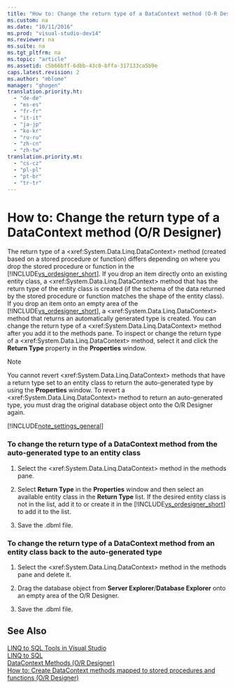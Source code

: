 ```yaml
---
title: "How to: Change the return type of a DataContext method (O-R Designer)"
ms.custom: na
ms.date: "10/11/2016"
ms.prod: "visual-studio-dev14"
ms.reviewer: na
ms.suite: na
ms.tgt_pltfrm: na
ms.topic: "article"
ms.assetid: c5b66bff-6dbb-43c0-bffa-317133ca5b9e
caps.latest.revision: 2
ms.author: "mblome"
manager: "ghogen"
translation.priority.ht: 
  - "de-de"
  - "es-es"
  - "fr-fr"
  - "it-it"
  - "ja-jp"
  - "ko-kr"
  - "ru-ru"
  - "zh-cn"
  - "zh-tw"
translation.priority.mt: 
  - "cs-cz"
  - "pl-pl"
  - "pt-br"
  - "tr-tr"
---
```

# How to: Change the return type of a DataContext method (O/R Designer)
The return type of a \<xref:System.Data.Linq.DataContext> method (created based on a stored procedure or function) differs depending on where you drop the stored procedure or function in the [!INCLUDE[vs_ordesigner_short](../VS_raddata/includes/vs_ordesigner_short_md.md)]. If you drop an item directly onto an existing entity class, a \<xref:System.Data.Linq.DataContext> method that has the return type of the entity class is created (if the schema of the data returned by the stored procedure or function matches the shape of the entity class). If you drop an item onto an empty area of the [!INCLUDE[vs_ordesigner_short](../VS_raddata/includes/vs_ordesigner_short_md.md)], a \<xref:System.Data.Linq.DataContext> method that returns an automatically generated type is created. You can change the return type of a \<xref:System.Data.Linq.DataContext> method after you add it to the methods pane. To inspect or change the return type of a \<xref:System.Data.Linq.DataContext> method, select it and click the **Return Type** property in the **Properties** window.  
  
> [!NOTE]
>  You cannot revert \<xref:System.Data.Linq.DataContext> methods that have a return type set to an entity class to return the auto-generated type by using the **Properties** window. To revert a \<xref:System.Data.Linq.DataContext> method to return an auto-generated type, you must drag the original database object onto the O/R Designer again.  
  
 [!INCLUDE[note_settings_general](../VS_debugger/includes/note_settings_general_md.md)]  
  
### To change the return type of a DataContext method from the auto-generated type to an entity class  
  
1.  Select the \<xref:System.Data.Linq.DataContext> method in the methods pane.  
  
2.  Select **Return Type** in the **Properties** window and then select an available entity class in the **Return Type** list. If the desired entity class is not in the list, add it to or create it in the [!INCLUDE[vs_ordesigner_short](../VS_raddata/includes/vs_ordesigner_short_md.md)] to add it to the list.  
  
3.  Save the .dbml file.  
  
### To change the return type of a DataContext method from an entity class back to the auto-generated type  
  
1.  Select the \<xref:System.Data.Linq.DataContext> method in the methods pane and delete it.  
  
2.  Drag the database object from **Server Explorer**/**Database Explorer** onto an empty area of the O/R Designer.  
  
3.  Save the .dbml file.  
  
## See Also  
 [LINQ to SQL Tools in Visual Studio](../VS_raddata/linq-to-sql-tools-in-visual-studio2.md)   
 [LINQ to SQL](../Topic/LINQ%20to%20SQL.md)   
 [DataContext Methods (O/R Designer)](../VS_raddata/datacontext-methods--o-r-designer-.md)   
 [How to: Create DataContext methods mapped to stored procedures and functions (O/R Designer)](../VS_raddata/how-to--create-datacontext-methods-mapped-to-stored-procedures-and-functions--o-r-designer-.md)